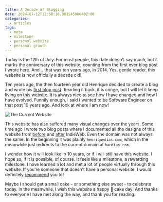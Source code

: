 ```yaml
---
title: A Decade of Blogging
date: 2024-07-12T12:58:10.081545086+02:00
categories:
  - articles
tags:
  - meta
  - milestone
  - personal website
  - personal growth
---
```


Today is the 12th of July. For most people, this date doesn't say much, but it marks the anniversary of this website, counting from the first ever blog post I wrote here. And... that was ten years ago, in 2014. Yes, gentle reader, this website is now officially a decade old!

<!--more-->

Ten years ago, the then fourteen year old Henrique decided to create a blog and wrote his [first blog post](/2014/07/12/apresentacao/). Reading it back, it is cringe, but I will let it keep living on this website. It is always nice to see how I have changed and how I have evolved. Funnily enough, I said I wanted to be Software Engineer on that post 10 years ago. And look at where I am now!

![The Current Website](cdn:/2024-07-website-screenshot?class=fw)

This website has also suffered many visual changes over the years. Some time ago I wrote two blog posts where I documented all the designs of this website from [before](/2022/03/25/my-website-before-indieweb/) and [after](/2022/06/18/my-website-after-indieweb/) IndieWeb. Even the domain was not always the same. In the beginning it was plainly `henriquedias.com`, which in the meanwhile just redirects to the current domain at `hacdias.com`.

I wonder how it will look like in 10 years, or if I will still have this website. I hope so, if it is possible, of course. It feels like a milestone, a rewarding milestone. I have learned a lot and met a lot of people virtually through this website. If you're someone that doesn't have a personal website, I would definitely [recommend](/2020/10/26/why-have-your-website/) you to!

Maybe I should get a small cake - or something else sweet - to celebrate today. In the meanwhile, I wish this website a happy 🎂 cake day! And thanks to everyone I have met along the way, and thank you for reading.
